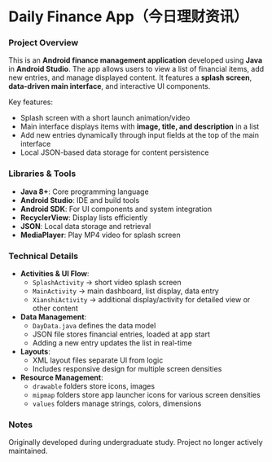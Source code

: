 # Daily Finance App（今日理财资讯）


### Project Overview
This is an **Android finance management application** developed using **Java** in **Android Studio**. The app allows users to view a list of financial items, add new entries, and manage displayed content. It features a **splash screen**, **data-driven main interface**, and interactive UI components.  

Key features:  
- Splash screen with a short launch animation/video  
- Main interface displays items with **image, title, and description** in a list  
- Add new entries dynamically through input fields at the top of the main interface  
- Local JSON-based data storage for content persistence  





### Libraries & Tools
- **Java 8+**: Core programming language  
- **Android Studio**: IDE and build tools  
- **Android SDK**: For UI components and system integration  
- **RecyclerView**: Display lists efficiently  
- **JSON**: Local data storage and retrieval  
- **MediaPlayer**: Play MP4 video for splash screen  



### Technical Details
- **Activities & UI Flow**:  
  - `SplashActivity` → short video splash screen  
  - `MainActivity` → main dashboard, list display, data entry  
  - `XianshiActivity` → additional display/activity for detailed view or other content  
- **Data Management**:  
  - `DayData.java` defines the data model  
  - JSON file stores financial entries, loaded at app start  
  - Adding a new entry updates the list in real-time  
- **Layouts**:  
  - XML layout files separate UI from logic  
  - Includes responsive design for multiple screen densities  
- **Resource Management**:  
  - `drawable` folders store icons, images  
  - `mipmap` folders store app launcher icons for various screen densities  
  - `values` folders manage strings, colors, dimensions  


### Notes
Originally developed during undergraduate study. 
Project no longer actively maintained.
